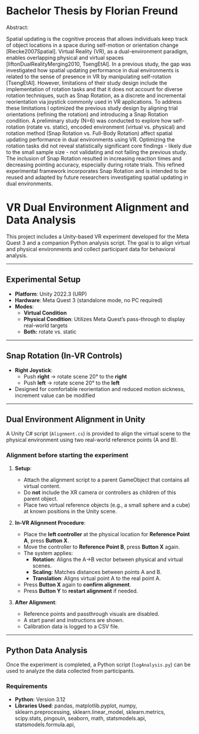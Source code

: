 # Bachelor Thesis by Florian Freund


Abstract:

Spatial updating is the cognitive process that allows individuals keep track of object locations in a space during self-motion or orientation change [Riecke2007Spatial].
Virtual Reality (VR), as a dual-environment paradigm, enables overlapping physical and virtual spaces [liftonDualRealityMerging2010, TsengEtAl].
In a previous study, the gap was investigated how spatial updating performance in dual environments is related to the sense of presence in VR by manipulating self-rotation [TsengEtAl]. 
However, limitations of their study design include the implementation of rotation tasks and that it does not account for diverse rotation techniques, such as Snap Rotation, as a discrete and incremental reorientation via joystick commonly used in VR applications.
To address these limitations I optimized the previous study design by aligning trial orientations (refining the rotation) and introducing a Snap Rotation condition. 
A preliminary study (N=6) was conducted to explore how self-rotation (rotate vs. static), encoded environment (virtual vs. physical) and rotation method (Snap Rotation vs. Full-Body Rotation) affect spatial updating performance in dual environments using VR.
Optimizing the rotation tasks did not reveal statistically significant core findings - likely due to the small sample size - not validating and not failing the previous study. 
The inclusion of Snap Rotation resulted in increasing reaction times and decreasing pointing accuracy, especially during rotate trials.
This refined experimental framework incorporates Snap Rotation and is intended to be reused and adapted by future researchers investigating spatial updating in dual environments. 


# VR Dual Environment Alignment and Data Analysis

This project includes a Unity-based VR experiment developed for the Meta Quest 3 and a companion Python analysis script. The goal is to align virtual and physical environments and collect participant data for behavioral analysis.

---

## Experimental Setup

- **Platform**: Unity 2022.3 (URP)
- **Hardware**: Meta Quest 3 (standalone mode, no PC required)
- **Modes**:
  - **Virtual Condition**
  - **Physical Condition**: Utilizes Meta Quest’s pass-through to display real-world targets
  - **Both:** rotate vs. static

---

## Snap Rotation (In-VR Controls)

- **Right Joystick**:
  - Push **right** → rotate scene 20° to the **right**
  - Push **left** → rotate scene 20° to the **left**
- Designed for comfortable reorientation and reduced motion sickness, increment value can be modified

---

## Dual Environment Alignment in Unity

A Unity C# script (`Alignment.cs`) is provided to align the virtual scene to the physical environment using two real-world reference points (A and B).

### Alignment before starting the experiment

1. **Setup**:
   - Attach the alignment script to a parent GameObject that contains all virtual content.
   - Do **not** include the XR camera or controllers as children of this parent object.
   - Place two virtual reference objects (e.g., a small sphere and a cube) at known positions in the Unity scene.

2. **In-VR Alignment Procedure**:
   - Place the **left controller** at the physical location for **Reference Point A**, press **Button X**.
   - Move the controller to **Reference Point B**, press **Button X** again.
   - The system applies:
     - **Rotation**: Aligns the A→B vector between physical and virtual scenes.
     - **Scaling**: Matches distances between points A and B.
     - **Translation**: Aligns virtual point A to the real point A.
   - Press **Button X** again to **confirm alignment**.
   - Press **Button Y** to **restart alignment** if needed.

3. **After Alignment**:
   - Reference points and passthrough visuals are disabled.
   - A start panel and instructions are shown.
   - Calibration data is logged to a CSV file.

---

## Python Data Analysis

Once the experiment is completed, a Python script (`logAnalysis.py`) can be used to analyze the data collected from participants.

### Requirements

- **Python**: Version 3.12
- **Libraries Used**:
  pandas, matplotlib.pyplot, numpy, sklearn.preprocessing, sklearn.linear_model, sklearn.metrics,
  scipy.stats, pingouin, seaborn, math, statsmodels.api, statsmodels.formula.api, 


